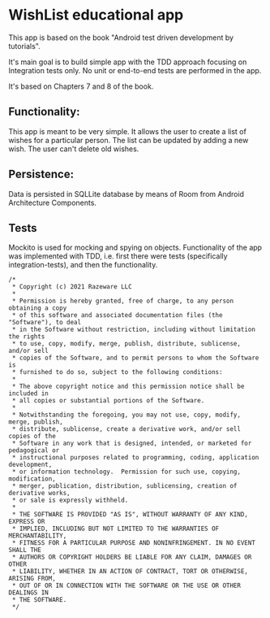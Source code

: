 # WishList educational app

This app is based on the book "Android test driven development by tutorials".

It's main goal is to build simple app with the TDD approach focusing on Integration tests only.
No unit or end-to-end tests are performed in the app.

It's based on Chapters 7 and 8 of the book.

## Functionality:

This app is meant to be very simple. It allows the user to create a list of wishes for a particular person. The list can be 
updated by adding a new wish. The user can't delete old wishes.

## Persistence:
Data is persisted in SQLLite database by means of Room from Android Architecture Components.

## Tests
Mockito is used for mocking and spying on objects.
Functionality of the app was implemented with TDD, i.e. first there were tests (specifically integration-tests),
and then the functionality.

```text
/*
 * Copyright (c) 2021 Razeware LLC
 *
 * Permission is hereby granted, free of charge, to any person obtaining a copy
 * of this software and associated documentation files (the "Software"), to deal
 * in the Software without restriction, including without limitation the rights
 * to use, copy, modify, merge, publish, distribute, sublicense, and/or sell
 * copies of the Software, and to permit persons to whom the Software is
 * furnished to do so, subject to the following conditions:
 *
 * The above copyright notice and this permission notice shall be included in
 * all copies or substantial portions of the Software.
 *
 * Notwithstanding the foregoing, you may not use, copy, modify, merge, publish,
 * distribute, sublicense, create a derivative work, and/or sell copies of the
 * Software in any work that is designed, intended, or marketed for pedagogical or
 * instructional purposes related to programming, coding, application development,
 * or information technology.  Permission for such use, copying, modification,
 * merger, publication, distribution, sublicensing, creation of derivative works,
 * or sale is expressly withheld.
 *
 * THE SOFTWARE IS PROVIDED "AS IS", WITHOUT WARRANTY OF ANY KIND, EXPRESS OR
 * IMPLIED, INCLUDING BUT NOT LIMITED TO THE WARRANTIES OF MERCHANTABILITY,
 * FITNESS FOR A PARTICULAR PURPOSE AND NONINFRINGEMENT. IN NO EVENT SHALL THE
 * AUTHORS OR COPYRIGHT HOLDERS BE LIABLE FOR ANY CLAIM, DAMAGES OR OTHER
 * LIABILITY, WHETHER IN AN ACTION OF CONTRACT, TORT OR OTHERWISE, ARISING FROM,
 * OUT OF OR IN CONNECTION WITH THE SOFTWARE OR THE USE OR OTHER DEALINGS IN
 * THE SOFTWARE.
 */
```

